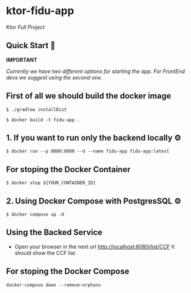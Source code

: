 # ktor-fidu-app

_Ktor Full Project_

## Quick Start 🚀
**IMPORTANT**

_Currently we have two different options for starting the app. 
For FrontEnd devs we suggest using the second one._

## First of all we should build the docker image
```
$ ./gradlew installDist 

$ docker build -t fidu-app .
```


## 1. If you want to run only the backend locally ⚙️

```
$ docker run --p 8080:8080 --d --name fidu-app fidu-app:latest
```

## For stoping the Docker Container

```
$ docker stop ${YOUR_CONTAINER_ID}
```

## 2. Using Docker Compose with PostgresSQL ⚙️

```
$ docker compose up -d
```

## Using the Backed Service

* Open your browser in the next url [http://localhost:8080/list/CCF](http://localhost:8080/list/CCF)
It should show the CCF list

## For stoping the Docker Compose

```
docker-compose down --remove-orphans
```